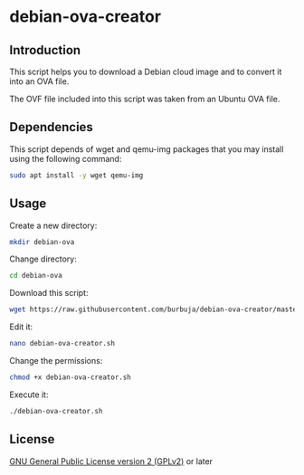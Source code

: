 # debian-ova-creator

## Introduction

This script helps you to download a Debian cloud image and to convert it into an OVA file.

The OVF file included into this script was taken from an Ubuntu OVA file.

## Dependencies

This script depends of wget and qemu-img packages that you may install using the following command:

```sh
sudo apt install -y wget qemu-img
```

## Usage

Create a new directory:

```sh
mkdir debian-ova
```

Change directory:

```sh
cd debian-ova
```

Download this script:

```sh
wget https://raw.githubusercontent.com/burbuja/debian-ova-creator/master/debian-ova-creator.sh
```

Edit it:

```sh
nano debian-ova-creator.sh
```

Change the permissions:

```sh
chmod +x debian-ova-creator.sh
```

Execute it:

```sh
./debian-ova-creator.sh
```

## License

[GNU General Public License version 2 (GPLv2)](https://github.com/burbuja/debian-ova-creator/blob/master/LICENSE) or later
